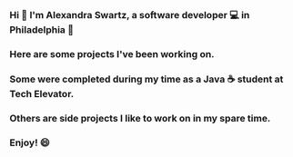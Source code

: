 ### Hi 👋 I'm Alexandra Swartz, a software developer 💻 in Philadelphia 🔔
### Here are some projects I've been working on. 
### Some were completed during my time as a Java ☕️ student at Tech Elevator.
### Others are side projects I like to work on in my spare time. 
### Enjoy! 😄
<!--
**fivegoblins/fivegoblins** is a ✨ _special_ ✨ repository because its `README.md` (this file) appears on your GitHub profile.

Here are some ideas to get you started:

- 🔭 I’m currently working on ...
- 🌱 I’m currently learning ...
- 👯 I’m looking to collaborate on ...
- 🤔 I’m looking for help with ...
- 💬 Ask me about ...
- 📫 How to reach me: ...
- 😄 Pronouns: ...
- ⚡ Fun fact: ...
-->
